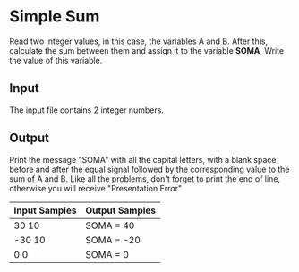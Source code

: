 # Simple Sum
Read two integer values, in this case, the variables A and B. After this, calculate the sum between them and assign it to the variable **SOMA**. Write the value of this variable.

## Input
The input file contains 2 integer numbers.

## Output
Print the message "SOMA" with all the capital letters, with a blank space before and after the equal signal followed by the corresponding value to the sum of A and B. Like all the problems, don't forget to print the end of line, otherwise you will receive "Presentation Error"

| Input Samples | Output Samples |
|---------------|----------------|
| 30 10         | SOMA = 40      |
| -30 10        | SOMA = -20     |
| 0 0           | SOMA = 0       |
